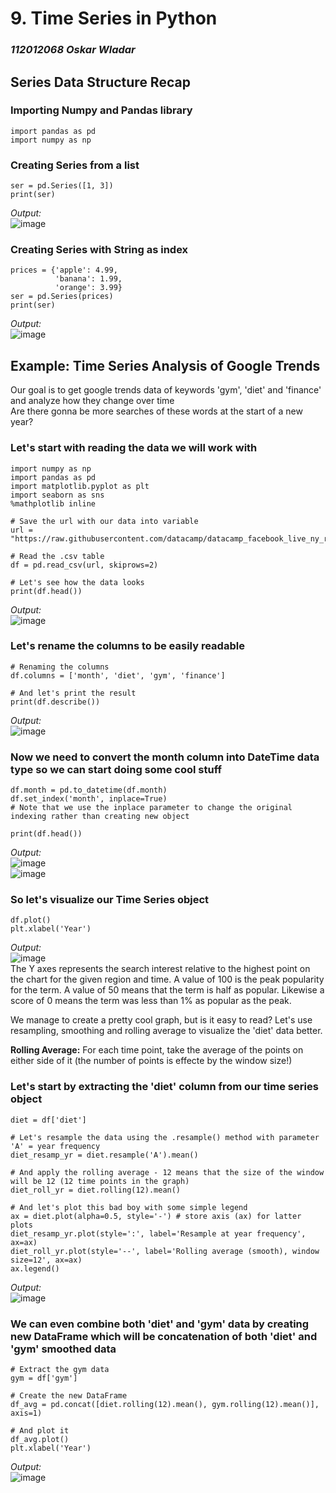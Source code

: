 # 9. Time Series in Python
### *112012068 Oskar Wladar*

## Series Data Structure Recap
### Importing Numpy and Pandas library
	import pandas as pd
	import numpy as np
### Creating Series from a list
	ser = pd.Series([1, 3])
	print(ser) 
*Output:*  
![image](https://github.com/TheGingeros/presentations/assets/81049688/261c5df5-9396-4303-a555-da94786ae626)

### Creating Series with String as index
    prices = {'apple': 4.99,
              'banana': 1.99,
              'orange': 3.99}
    ser = pd.Series(prices)
    print(ser)
*Output:*  
![image](https://github.com/TheGingeros/presentations/assets/81049688/980d0f28-0b58-4379-8e67-466d5cac4434)

## Example: Time Series Analysis of Google Trends  
Our goal is to get google trends data of keywords 'gym', 'diet' and 'finance' and analyze how they change over time  
Are there gonna be more searches of these words at the start of a new year?

### Let's start with reading the data we will work with
	import numpy as np
	import pandas as pd
	import matplotlib.pyplot as plt
	import seaborn as sns
 	%mathplotlib inline

  	# Save the url with our data into variable
  	url = "https://raw.githubusercontent.com/datacamp/datacamp_facebook_live_ny_resolution/master/datasets/multiTimeline.csv"

   	# Read the .csv table
    df = pd.read_csv(url, skiprows=2)

 	# Let's see how the data looks
  	print(df.head())
*Output:*  
![image](https://github.com/TheGingeros/presentations/assets/81049688/9e187f5f-5bfd-4e24-bb64-58b71dbd408a)

### Let's rename the columns to be easily readable
	# Renaming the columns
 	df.columns = ['month', 'diet', 'gym', 'finance']

  	# And let's print the result
   	print(df.describe())
*Output:*  
![image](https://github.com/TheGingeros/presentations/assets/81049688/14b4103e-ca4e-4fb1-9c86-733b856d7929)

### Now we need to convert the month column into DateTime data type so we can start doing some cool stuff
	df.month = pd.to_datetime(df.month)
 	df.set_index('month', inplace=True)
  	# Note that we use the inplace parameter to change the original indexing rather than creating new object

 	print(df.head())
*Output:*  
![image](https://github.com/TheGingeros/presentations/assets/81049688/195a6a99-e6c1-463f-9ad2-0cb8efcc7063)  
![image](https://github.com/TheGingeros/presentations/assets/81049688/d8d362a8-34f7-45a9-94f3-2ee424ebc2b1)

### So let's visualize our Time Series object
	df.plot()
	plt.xlabel('Year')
*Output:*  
![image](https://github.com/TheGingeros/presentations/assets/81049688/5dbc392e-c1b7-4399-8eb4-bcddda14d3a5)  
The Y axes represents the search interest relative to the highest point on the chart for the given region
and time. A value of 100 is the peak popularity for the term. A value of 50 means that the term
is half as popular. Likewise a score of 0 means the term was less than 1% as popular as the
peak.  

We manage to create a pretty cool graph, but is it easy to read? Let's use resampling, smoothing and rolling average to visualize the 'diet' data better.    

**Rolling Average:** For each time point, take the average of the points on either side of it (the number of points is effecte by the window size!)

### Let's start by extracting the 'diet' column from our time series object
	diet = df['diet']

 	# Let's resample the data using the .resample() method with parameter 'A' = year frequency
  	diet_resamp_yr = diet.resample('A').mean()

    # And apply the rolling average - 12 means that the size of the window will be 12 (12 time points in the graph)
	diet_roll_yr = diet.rolling(12).mean()

	# And let's plot this bad boy with some simple legend
 	ax = diet.plot(alpha=0.5, style='-') # store axis (ax) for latter plots
	diet_resamp_yr.plot(style=':', label='Resample at year frequency', ax=ax)
	diet_roll_yr.plot(style='--', label='Rolling average (smooth), window size=12', ax=ax)
	ax.legend()
*Output:*  
![image](https://github.com/TheGingeros/presentations/assets/81049688/e2ee52bf-3055-4c8d-931f-c775e844a436)

### We can even combine both 'diet' and 'gym' data by creating new DataFrame which will be concatenation of both 'diet' and 'gym' smoothed data
	# Extract the gym data
	gym = df['gym']

  	# Create the new DataFrame
	df_avg = pd.concat([diet.rolling(12).mean(), gym.rolling(12).mean()], axis=1)

 	# And plot it
	df_avg.plot()
	plt.xlabel('Year')
*Output:*  
![image](https://github.com/TheGingeros/presentations/assets/81049688/bfcac076-7e7b-4954-86d1-6ec094b954ad)


